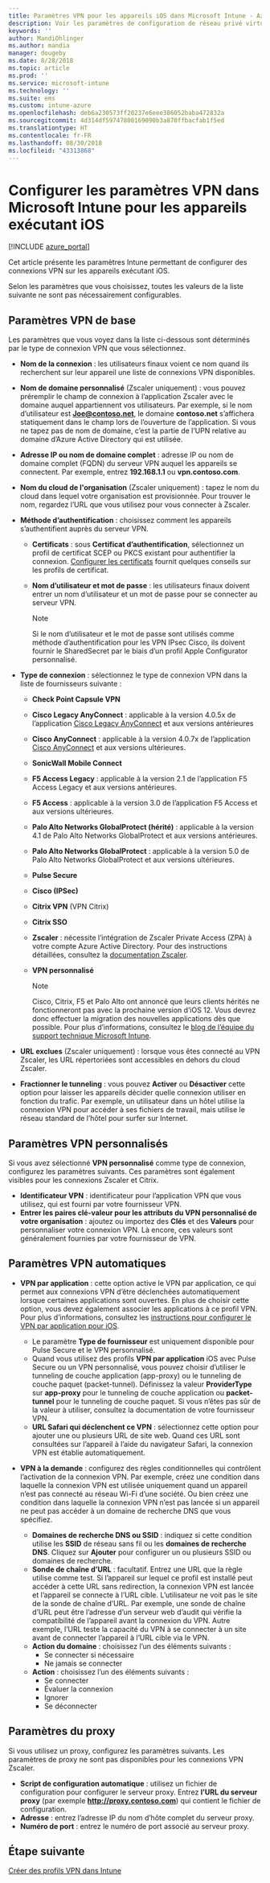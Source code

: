 ```yaml
---
title: Paramètres VPN pour les appareils iOS dans Microsoft Intune - Azure | Microsoft Docs
description: Voir les paramètres de configuration de réseau privé virtuel (VPN) disponibles, notamment les détails de la connexion, les méthodes d’authentification et la tunnelisation fractionnée, dans les paramètres de base ; les paramètres VPN personnalisés avec l’identificateur et les paires clé-valeur ; les paramètres VPN par application qui incluent des URL Safari et des réseaux VPN à la demande avec SSID ou domaines de recherche DNS ; et les paramètres de proxy pour inclure un script de configuration, une adresse IP ou de nom de domaine complet et le port TCP dans Microsoft Intune sur les appareils exécutant iOS.
keywords: ''
author: MandiOhlinger
ms.author: mandia
manager: dougeby
ms.date: 8/28/2018
ms.topic: article
ms.prod: ''
ms.service: microsoft-intune
ms.technology: ''
ms.suite: ems
ms.custom: intune-azure
ms.openlocfilehash: deb6a230573ff20237e6eee386052baba472832a
ms.sourcegitcommit: 4d314df59747800169090b3a870ffbacfab1f5ed
ms.translationtype: HT
ms.contentlocale: fr-FR
ms.lasthandoff: 08/30/2018
ms.locfileid: "43313868"
---
```

# <a name="configure-vpn-settings-in-microsoft-intune-for-devices-running-ios"></a>Configurer les paramètres VPN dans Microsoft Intune pour les appareils exécutant iOS

[!INCLUDE [azure_portal](./includes/azure_portal.md)]

Cet article présente les paramètres Intune permettant de configurer des connexions VPN sur les appareils exécutant iOS.

Selon les paramètres que vous choisissez, toutes les valeurs de la liste suivante ne sont pas nécessairement configurables.

## <a name="base-vpn-settings"></a>Paramètres VPN de base
Les paramètres que vous voyez dans la liste ci-dessous sont déterminés par le type de connexion VPN que vous sélectionnez.  
- **Nom de la connexion** : les utilisateurs finaux voient ce nom quand ils recherchent sur leur appareil une liste de connexions VPN disponibles.
- **Nom de domaine personnalisé** (Zscaler uniquement) : vous pouvez préremplir le champ de connexion à l’application Zscaler avec le domaine auquel appartiennent vos utilisateurs. Par exemple, si le nom d’utilisateur est **Joe@contoso.net**, le domaine **contoso.net** s’affichera statiquement dans le champ lors de l’ouverture de l’application. Si vous ne tapez pas de nom de domaine, c’est la partie de l’UPN relative au domaine d’Azure Active Directory qui est utilisée.
- **Adresse IP ou nom de domaine complet** : adresse IP ou nom de domaine complet (FQDN) du serveur VPN auquel les appareils se connectent. Par exemple, entrez **192.168.1.1** ou **vpn.contoso.com**. 
- **Nom du cloud de l'organisation** (Zscaler uniquement) : tapez le nom du cloud dans lequel votre organisation est provisionnée. Pour trouver le nom, regardez l’URL que vous utilisez pour vous connecter à Zscaler.  
- **Méthode d’authentification** : choisissez comment les appareils s’authentifient auprès du serveur VPN. 
  - **Certificats** : sous **Certificat d’authentification**, sélectionnez un profil de certificat SCEP ou PKCS existant pour authentifier la connexion. [Configurer les certificats](certificates-configure.md) fournit quelques conseils sur les profils de certificat.
  - **Nom d’utilisateur et mot de passe** : les utilisateurs finaux doivent entrer un nom d’utilisateur et un mot de passe pour se connecter au serveur VPN.  

    > [!NOTE]
    > Si le nom d’utilisateur et le mot de passe sont utilisés comme méthode d’authentification pour les VPN IPsec Cisco, ils doivent fournir le SharedSecret par le biais d’un profil Apple Configurator personnalisé.
  
- **Type de connexion** : sélectionnez le type de connexion VPN dans la liste de fournisseurs suivante :
  - **Check Point Capsule VPN**
  - **Cisco Legacy AnyConnect** : applicable à la version 4.0.5x de l’application [Cisco Legacy AnyConnect](https://itunes.apple.com/app/cisco-legacy-anyconnect/id392790924) et aux versions antérieures
  - **Cisco AnyConnect** : applicable à la version 4.0.7x de l’application [Cisco AnyConnect](https://itunes.apple.com/app/cisco-anyconnect/id1135064690) et aux versions ultérieures.
  - **SonicWall Mobile Connect**
  - **F5 Access Legacy** : applicable à la version 2.1 de l’application F5 Access Legacy et aux versions antérieures.
  - **F5 Access** : applicable à la version 3.0 de l’application F5 Access et aux versions ultérieures.
  - **Palo Alto Networks GlobalProtect (hérité)** : applicable à la version 4.1 de Palo Alto Networks GlobalProtect et aux versions antérieures.
  - **Palo Alto Networks GlobalProtect** : applicable à la version 5.0 de Palo Alto Networks GlobalProtect et aux versions ultérieures.
  - **Pulse Secure**
  - **Cisco (IPSec)**
  - **Citrix VPN** (VPN Citrix)
  - **Citrix SSO**
  - **Zscaler** : nécessite l’intégration de Zscaler Private Access (ZPA) à votre compte Azure Active Directory. Pour des instructions détaillées, consultez la [documentation Zscaler](https://help.zscaler.com/zpa/configuration-example-microsoft-azure-ad#Azure_UserSSO). 
  - **VPN personnalisé**    

    > [!NOTE]
    > Cisco, Citrix, F5 et Palo Alto ont annoncé que leurs clients hérités ne fonctionneront pas avec la prochaine version d’iOS 12. Vous devrez donc effectuer la migration des nouvelles applications dès que possible. Pour plus d’informations, consultez le [blog de l’équipe du support technique Microsoft Intune](https://go.microsoft.com/fwlink/?linkid=2013806&clcid=0x409).

* **URL exclues** (Zscaler uniquement) : lorsque vous êtes connecté au VPN Zscaler, les URL répertoriées sont accessibles en dehors du cloud Zscaler. 

- **Fractionner le tunneling** : vous pouvez **Activer** ou **Désactiver** cette option pour laisser les appareils décider quelle connexion utiliser en fonction du trafic. Par exemple, un utilisateur dans un hôtel utilise la connexion VPN pour accéder à ses fichiers de travail, mais utilise le réseau standard de l’hôtel pour surfer sur Internet.   

## <a name="custom-vpn-settings"></a>Paramètres VPN personnalisés

Si vous avez sélectionné **VPN personnalisé** comme type de connexion, configurez les paramètres suivants. Ces paramètres sont également visibles pour les connexions Zscaler et Citrix.

- **Identificateur VPN** : identificateur pour l’application VPN que vous utilisez, qui est fourni par votre fournisseur VPN.
- **Entrer les paires clé-valeur pour les attributs du VPN personnalisé de votre organisation** : ajoutez ou importez des **Clés** et des **Valeurs** pour personnaliser votre connexion VPN. Là encore, ces valeurs sont généralement fournies par votre fournisseur de VPN.

## <a name="automatic-vpn-settings"></a>Paramètres VPN automatiques

- **VPN par application** : cette option active le VPN par application, ce qui permet aux connexions VPN d’être déclenchées automatiquement lorsque certaines applications sont ouvertes. En plus de choisir cette option, vous devez également associer les applications à ce profil VPN. Pour plus d’informations, consultez les [instructions pour configurer le VPN par application pour iOS](vpn-setting-configure-per-app.md). 
  - Le paramètre **Type de fournisseur** est uniquement disponible pour Pulse Secure et le VPN personnalisé.
  - Quand vous utilisez des profils **VPN par application** iOS avec Pulse Secure ou un VPN personnalisé, vous pouvez choisir d’utiliser le tunneling de couche application (app-proxy) ou le tunneling de couche paquet (packet-tunnel). Définissez la valeur **ProviderType** sur **app-proxy** pour le tunneling de couche application ou **packet-tunnel** pour le tunneling de couche paquet. Si vous n’êtes pas sûr de la valeur à utiliser, consultez la documentation de votre fournisseur VPN. 
  - **URL Safari qui déclenchent ce VPN** : sélectionnez cette option pour ajouter une ou plusieurs URL de site web. Quand ces URL sont consultées sur l’appareil à l’aide du navigateur Safari, la connexion VPN est établie automatiquement.

- **VPN à la demande** : configurez des règles conditionnelles qui contrôlent l’activation de la connexion VPN. Par exemple, créez une condition dans laquelle la connexion VPN est utilisée uniquement quand un appareil n’est pas connecté au réseau Wi-Fi d’une société. Ou bien créez une condition dans laquelle la connexion VPN n’est pas lancée si un appareil ne peut pas accéder à un domaine de recherche DNS que vous spécifiez.

  - **Domaines de recherche DNS ou SSID** : indiquez si cette condition utilise les **SSID** de réseau sans fil ou les **domaines de recherche DNS**. Cliquez sur **Ajouter** pour configurer un ou plusieurs SSID ou domaines de recherche.
  - **Sonde de chaîne d’URL** : facultatif. Entrez une URL que la règle utilise comme test. Si l’appareil sur lequel ce profil est installé peut accéder à cette URL sans redirection, la connexion VPN est lancée et l’appareil se connecte à l’URL cible. L’utilisateur ne voit pas le site de la sonde de chaîne d’URL. Par exemple, une sonde de chaîne d’URL peut être l’adresse d’un serveur web d’audit qui vérifie la compatibilité de l’appareil avant la connexion du VPN. Autre exemple, l’URL teste la capacité du VPN à se connecter à un site avant de connecter l’appareil à l’URL cible via le VPN.
  - **Action du domaine** : choisissez l’un des éléments suivants :
    - Se connecter si nécessaire
    - Ne jamais se connecter
  - **Action** : choisissez l’un des éléments suivants :
    - Se connecter
    - Évaluer la connexion
    - Ignorer
    - Se déconnecter

## <a name="proxy-settings"></a>Paramètres du proxy
Si vous utilisez un proxy, configurez les paramètres suivants. Les paramètres de proxy ne sont pas disponibles pour les connexions VPN Zscaler.  

- **Script de configuration automatique** : utilisez un fichier de configuration pour configurer le serveur proxy. Entrez **l’URL du serveur proxy** (par exemple **http://proxy.contoso.com**) qui contient le fichier de configuration.
- **Adresse** : entrez l’adresse IP du nom d’hôte complet du serveur proxy.
- **Numéro de port** : entrez le numéro de port associé au serveur proxy.

## <a name="next-step"></a>Étape suivante
[Créer des profils VPN dans Intune](vpn-settings-configure.md)  
